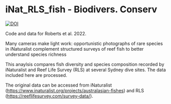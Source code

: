 # iNat_RLS_fish - Biodivers. Conserv
[![DOI](https://zenodo.org/badge/456691987.svg)](https://zenodo.org/badge/latestdoi/456691987)

Code and data for Roberts et al. 2022. 

Many cameras make light work: opportunistic photographs of rare species in iNaturalist complement structured surveys of reef fish to better understand species richness

This anaylsis compares fish diversity and species composition recorded by iNaturalist and Reef Life Survey (RLS) at several Sydney dive sites. The data included here are processed.

The original data can be accessed from iNaturalist (https://www.inaturalist.org/projects/australasian-fishes) and RLS (https://reeflifesurvey.com/survey-data/).
